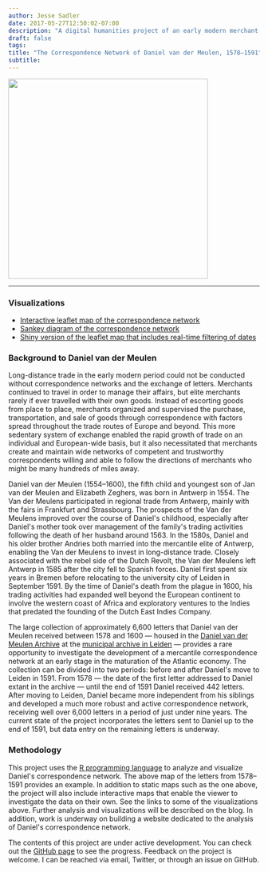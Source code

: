 ```yaml
---
author: Jesse Sadler
date: 2017-05-27T12:50:02-07:00
description: "A digital humanities project of an early modern merchant's correspondence network using GIS techniques with R"
draft: false
tags: 
title: "The Correspondence Network of Daniel van der Meulen, 1578–1591"
subtitle: 
---
```


<img src="/img/ggmap-light-2017-06-06.png" height="400" />

<!--more-->

---

### Visualizations
* [Interactive leaflet map of the correspondence network](https://jessesadler.com/visualization/leaflet-map)
* [Sankey diagram of the correspondence network](https://jessesadler.com/visualization/sankey-diagram/)
* [Shiny version of the leaflet map that includes real-time filtering of dates](https://jessesadler.shinyapps.io/dvdm-correspondence/)

### Background to Daniel van der Meulen
Long-distance trade in the early modern period could not be conducted without correspondence networks and the exchange of letters. Merchants continued to travel in order to manage their affairs, but elite merchants rarely if ever travelled with their own goods. Instead of escorting goods from place to place, merchants organized and supervised the purchase, transportation, and sale of goods through correspondence with factors spread throughout the trade routes of Europe and beyond. This more sedentary system of exchange enabled the rapid growth of trade on an individual and European-wide basis, but it also necessitated that merchants create and maintain wide networks of competent and trustworthy correspondents willing and able to follow the directions of merchants who might be many hundreds of miles away.

Daniel van der Meulen (1554–1600), the fifth child and youngest son of Jan van der Meulen and Elizabeth Zeghers, was born in Antwerp in 1554. The Van der Meulens participated in regional trade from Antwerp, mainly with the fairs in Frankfurt and Strassbourg. The prospects of the Van der Meulens improved over the course of Daniel's childhood, especially after Daniel's mother took over management of the family's trading activities following the death of her husband around 1563. In the 1580s, Daniel and his older brother Andries both married into the mercantile elite of Antwerp, enabling the Van der Meulens to invest in long-distance trade. Closely associated with the rebel side of the Dutch Revolt, the Van der Meulens left Antwerp in 1585 after the city fell to Spanish forces. Daniel first spent six years in Bremen before relocating to the university city of Leiden in September 1591. By the time of Daniel's death from the plague in 1600, his trading activities had expanded well beyond the European continent to involve the western coast of Africa and exploratory ventures to the Indies that predated the founding of the Dutch East Indies Company.

The large collection of approximately 6,600 letters that Daniel van der Meulen received between 1578 and 1600 — housed in the [Daniel van der Meulen Archive](https://www.erfgoedleiden.nl/collecties/archieven/archievenoverzicht/ead/index/zoekterm/meulen/eadid/0096) at the [municipal archive in Leiden](https://www.erfgoedleiden.nl) — provides a rare opportunity to investigate the development of a mercantile correspondence network at an early stage in the maturation of the Atlantic economy. The collection can be divided into two periods: before and after Daniel's move to Leiden in 1591. From 1578 — the date of the first letter addressed to Daniel extant in the archive — until the end of 1591 Daniel received 442 letters. After moving to Leiden, Daniel became more independent from his siblings and developed a much more robust and active correspondence network, receiving well over 6,000 letters in a period of just under nine years. The current state of the project incorporates the letters sent to Daniel up to the end of 1591, but data entry on the remaining letters is underway.

### Methodology
This project uses the [R programming language](https://www.r-project.org) to analyze and visualize Daniel's correspondence network. The above map of the letters from 1578–1591 provides an example. In addition to static maps such as the one above, the project will also include interactive maps that enable the viewer to investigate the data on their own. See the links to some of the visualizations above. Further analysis and visualizations will be described on the blog. In addition, work is underway on building a website dedicated to the analysis of Daniel's correspondence network.

The contents of this project are under active development. You can check out the [GitHub page](https://github.com/jessesadler/dvdm-correspondence) to see the progress. Feedback on the project is welcome. I can be reached via email, Twitter, or through an issue on GitHub.